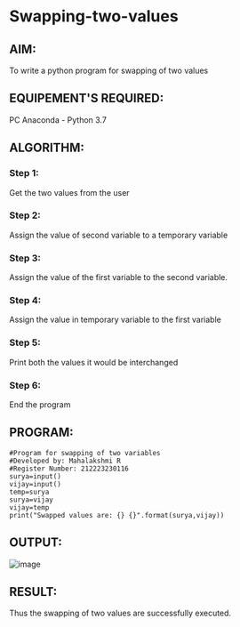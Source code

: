 # Swapping-two-values
## AIM:
To write a python program for swapping of two values
## EQUIPEMENT'S REQUIRED: 
PC
Anaconda - Python 3.7
## ALGORITHM: 
### Step 1:
Get the two values from the user
### Step 2: 
Assign the value of second variable to a temporary variable 
### Step 3: 
Assign the value of the first variable to the second variable.
### Step 4:  
Assign the value in temporary variable to the first variable
### Step 5: 
Print both the values it would be interchanged
### Step 6: 
End the program
## PROGRAM:
```
#Program for swapping of two variables
#Developed by: Mahalakshmi R
#Register Number: 212223230116
surya=input()
vijay=input()
temp=surya
surya=vijay
vijay=temp
print("Swapped values are: {} {}".format(surya,vijay))
```

## OUTPUT: 
![image](https://github.com/Mahalakshmi230/Swapping-two-values/assets/149365324/466862ba-fd85-41a4-8bc4-cac9d82363c1)

## RESULT:
Thus the swapping of two values are successfully executed.



